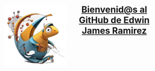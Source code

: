 <script src="https://platform.linkedin.com/badges/js/profile.js" async defer type="text/javascript"></script>

<div align="center" class="badge-base LI-profile-badge" data-locale="es_ES" data-size="large" data-theme="dark" data-type="HORIZONTAL" data-vanity="edwin-james-ramirez-b6b78313" data-version="v1"><a class="badge-base__link LI-simple-link" href="https://do.linkedin.com/in/edwin-james-ramirez-b6b78313?trk=profile-badge">
  <h1> 
    <img src="mascota1.png" width="200" align="left"> <a class="badge-base__link LI-simple-link" href="https://do.linkedin.com/in/edwin-james-ramirez-b6b78313?trk=profile-badge">Bienvenid@s al GitHub de Edwin James Ramirez</a>
  </h1>
</div>


              

